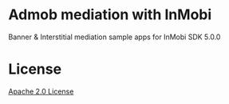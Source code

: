 Admob mediation with InMobi
=================================
Banner & Interstitial mediation sample apps for InMobi SDK 5.0.0

License
=======
[Apache 2.0 License](http://www.apache.org/licenses/LICENSE-2.0.html)
